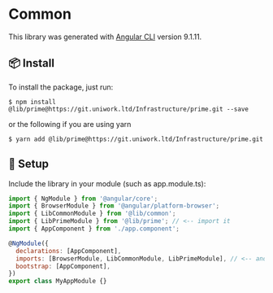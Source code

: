 # Common

This library was generated with [Angular CLI](https://github.com/angular/angular-cli) version 9.1.11.

## 📦 Install <a name = "install"></a>

To install the package, just run:

```
$ npm install @lib/prime@https://git.uniwork.ltd/Infrastructure/prime.git --save
```

or the following if you are using yarn

```
$ yarn add @lib/prime@https://git.uniwork.ltd/Infrastructure/prime.git
```

## 🔨 Setup <a name = "setup"></a>

Include the library in your module (such as app.module.ts):

```javascript
import { NgModule } from '@angular/core';
import { BrowserModule } from '@angular/platform-browser';
import { LibCommonModule } from '@lib/common';
import { LibPrimeModule } from '@lib/prime'; // <-- import it
import { AppComponent } from './app.component';

@NgModule({
  declarations: [AppComponent],
  imports: [BrowserModule, LibCommonModule, LibPrimeModule], // <-- and include it
  bootstrap: [AppComponent],
})
export class MyAppModule {}
```

